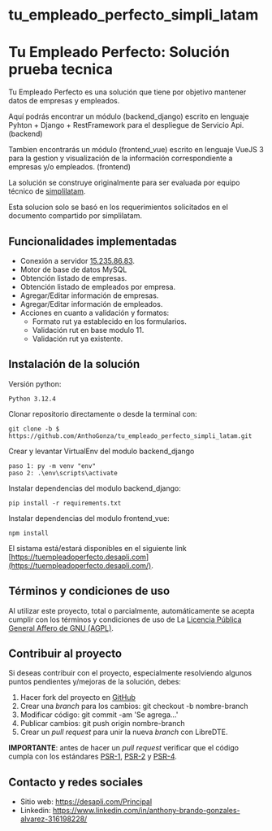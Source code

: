 # tu_empleado_perfecto_simpli_latam
 
Tu Empleado Perfecto: Solución prueba tecnica
====================================

Tu Empleado Perfecto es una solución que tiene por objetivo mantener datos de empresas 
y empleados.

Aquí podrás encontrar un módulo (backend_django) escrito en lenguaje Pyhton + Django + RestFramework para el despliegue 
de Servicio Api. (backend)

Tambien encontrarás un módulo (frontend_vue) escrito en lenguaje VueJS 3 para la gestion y visualización de
la información correspondiente a empresas y/o empleados. (frontend)

La solución se construye originalmente para ser evaluada por equipo técnico de
[simplilatam](https://www.simplilatam.com/).

Esta solucion solo se basó en los requerimientos solicitados en el documento compartido
por simplilatam.


Funcionalidades implementadas
-----------------------------

- Conexión a servidor [15.235.86.83](https://desapli.com/Principal).
- Motor de base de datos MySQL
- Obtención listado de empresas.
- Obtención listado de empleados por empresa.
- Agregar/Editar información de empresas.
- Agregar/Editar información de empleados.
- Acciones en cuanto a validación y formatos:
    - Formato rut ya establecido en los formularios.
    - Validación rut en base modulo 11.
    - Validación rut ya existente.

Instalación de la solución
-----------

Versión python:

    Python 3.12.4

Clonar repositorio directamente o desde la terminal con:

	git clone -b $ https://github.com/AnthoGonza/tu_empleado_perfecto_simpli_latam.git

Crear y levantar VirtualEnv del modulo backend_django

    paso 1: py -m venv "env"
    paso 2: .\env\scripts\activate

Instalar dependencias del modulo backend_django:

    pip install -r requirements.txt 
    
Instalar dependencias del modulo frontend_vue:

    npm install

El sistama está/estará disponibles en el siguiente link
[https://tuempleadoperfecto.desapli.com](https://tuempleadoperfecto.desapli.com/).

Términos y condiciones de uso
-----------------------------

Al utilizar este proyecto, total o parcialmente, automáticamente se acepta
cumplir con los términos y condiciones de uso de La
[Licencia Pública General Affero de GNU (AGPL)](https://es.wikipedia.org/wiki/GNU_General_Public_License).

Contribuir al proyecto
----------------------

Si deseas contribuir con el proyecto, especialmente resolviendo algunos puntos
pendientes y/mejoras de la solución, debes:

1. Hacer fork del proyecto en [GitHub](https://github.com/AnthoGonza/tu_empleado_perfecto_simpli_latam.git)
2. Crear una *branch* para los cambios: git checkout -b nombre-branch
3. Modificar código: git commit -am 'Se agrega...'
4. Publicar cambios: git push origin nombre-branch
5. Crear un *pull request* para unir la nueva *branch* con LibreDTE.

**IMPORTANTE**: antes de hacer un *pull request* verificar que el código
cumpla con los estándares [PSR-1](http://www.php-fig.org/psr/psr-1),
[PSR-2](http://www.php-fig.org/psr/psr-2) y
[PSR-4](http://www.php-fig.org/psr/psr-4).

Contacto y redes sociales
-------------------------

- Sitio web: <https://desapli.com/Principal>
- Linkedin: <https://www.linkedin.com/in/anthony-brando-gonzales-alvarez-316198228/>
